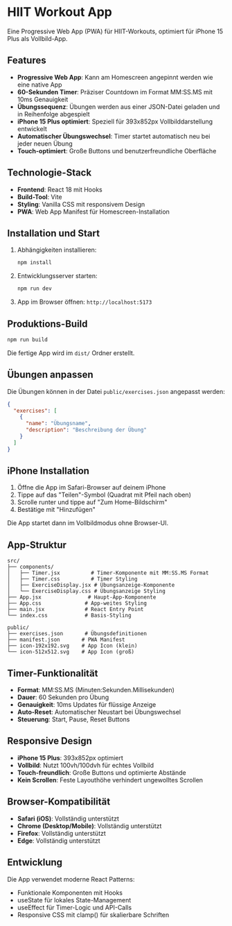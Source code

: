 # HIIT Workout App

Eine Progressive Web App (PWA) für HIIT-Workouts, optimiert für iPhone 15 Plus als Vollbild-App.

## Features

- **Progressive Web App**: Kann am Homescreen angepinnt werden wie eine native App
- **60-Sekunden Timer**: Präziser Countdown im Format MM:SS.MS mit 10ms Genauigkeit
- **Übungssequenz**: Übungen werden aus einer JSON-Datei geladen und in Reihenfolge abgespielt
- **iPhone 15 Plus optimiert**: Speziell für 393x852px Vollbilddarstellung entwickelt
- **Automatischer Übungswechsel**: Timer startet automatisch neu bei jeder neuen Übung
- **Touch-optimiert**: Große Buttons und benutzerfreundliche Oberfläche

## Technologie-Stack

- **Frontend**: React 18 mit Hooks
- **Build-Tool**: Vite
- **Styling**: Vanilla CSS mit responsivem Design
- **PWA**: Web App Manifest für Homescreen-Installation

## Installation und Start

1. Abhängigkeiten installieren:
   ```bash
   npm install
   ```

2. Entwicklungsserver starten:
   ```bash
   npm run dev
   ```

3. App im Browser öffnen: `http://localhost:5173`

## Produktions-Build

```bash
npm run build
```

Die fertige App wird im `dist/` Ordner erstellt.

## Übungen anpassen

Die Übungen können in der Datei `public/exercises.json` angepasst werden:

```json
{
  "exercises": [
    {
      "name": "Übungsname",
      "description": "Beschreibung der Übung"
    }
  ]
}
```

## iPhone Installation

1. Öffne die App im Safari-Browser auf deinem iPhone
2. Tippe auf das "Teilen"-Symbol (Quadrat mit Pfeil nach oben)
3. Scrolle runter und tippe auf "Zum Home-Bildschirm"
4. Bestätige mit "Hinzufügen"

Die App startet dann im Vollbildmodus ohne Browser-UI.

## App-Struktur

```
src/
├── components/
│   ├── Timer.jsx          # Timer-Komponente mit MM:SS.MS Format
│   ├── Timer.css          # Timer Styling
│   ├── ExerciseDisplay.jsx # Übungsanzeige-Komponente
│   └── ExerciseDisplay.css # Übungsanzeige Styling
├── App.jsx               # Haupt-App-Komponente
├── App.css              # App-weites Styling
├── main.jsx             # React Entry Point
└── index.css            # Basis-Styling

public/
├── exercises.json       # Übungsdefinitionen
├── manifest.json       # PWA Manifest
├── icon-192x192.svg    # App Icon (klein)
└── icon-512x512.svg    # App Icon (groß)
```

## Timer-Funktionalität

- **Format**: MM:SS.MS (Minuten:Sekunden.Millisekunden)
- **Dauer**: 60 Sekunden pro Übung
- **Genauigkeit**: 10ms Updates für flüssige Anzeige
- **Auto-Reset**: Automatischer Neustart bei Übungswechsel
- **Steuerung**: Start, Pause, Reset Buttons

## Responsive Design

- **iPhone 15 Plus**: 393x852px optimiert
- **Vollbild**: Nutzt 100vh/100dvh für echtes Vollbild
- **Touch-freundlich**: Große Buttons und optimierte Abstände
- **Kein Scrollen**: Feste Layouthöhe verhindert ungewolltes Scrollen

## Browser-Kompatibilität

- **Safari (iOS)**: Vollständig unterstützt
- **Chrome (Desktop/Mobile)**: Vollständig unterstützt  
- **Firefox**: Vollständig unterstützt
- **Edge**: Vollständig unterstützt

## Entwicklung

Die App verwendet moderne React Patterns:
- Funktionale Komponenten mit Hooks
- useState für lokales State-Management
- useEffect für Timer-Logic und API-Calls
- Responsive CSS mit clamp() für skalierbare Schriften
